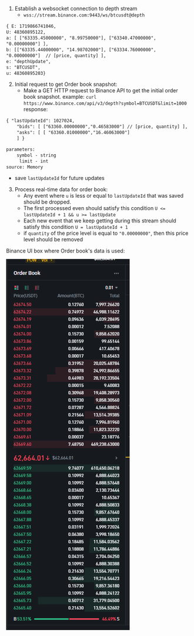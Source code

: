 




1. Establish a websocket connection to depth stream
	- `wss://stream.binance.com:9443/ws/btcusdt@depth`

```
{ E: 1719866741046,
U: 48360895122,
a: [ ["63335.45000000", "8.99750000"], ["63340.47000000", "0.00000000"] ],
b: [["63335.44000000", "14.98702000"], ["63334.76000000", "0.00000000"]  // [price, quantity] ],
e: "depthUpdate",  
s: "BTCUSDT",  
u: 48360895203}
```

2. Initial request to get Order book snapshot:
	- Make a GET HTTP request to Binance API to get the initial order book snapshot.
	example:
		`curl  https://www.binance.com/api/v3/depth?symbol=BTCUSDT&limit=1000`
	 response:
```
{ "lastUpdateId": 1027024, 
	"bids": [ ["63360.00000000","0.46583000"] // [price, quantity] ], 
	"asks": [ [ "63360.01000000","16.46063000"] 
	] }
```

	parameters:
		symbol - string
		 limit - int
	source: Memory

- save `lastUpdateId` for future updates


3. Process real-time data for order book:
	- Any event where `u` is less or equal to `lastUpdateId` that was saved should be dropped.
	- The first processed even should satisfy this condition  `U <= lastUpdateId + 1 && u >= lastUpdate`
	- Each new event that we keep getting during this stream should satisfy this condition `U = lastUpdateId + 1`
	- if `quantity` of the price level is equal to `"0.00000000"`, then this price level should be removed


Binance UI box where Order book's data is used:

![Order book](orderbook.png)